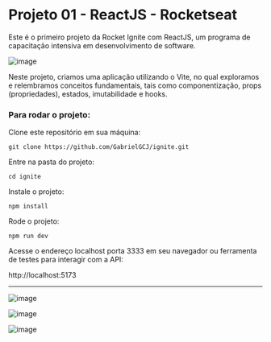 # Projeto 01 - ReactJS - Rocketseat
Este é o primeiro projeto da Rocket Ignite com ReactJS, um programa de capacitação intensiva em desenvolvimento de software.


![image](https://github.com/GabrielGCJ/ignite/assets/91347602/7b21310b-45a4-4794-80c0-bc4f4e65f244)

Neste projeto, criamos uma aplicação utilizando o Vite, no qual exploramos e relembramos conceitos fundamentais, tais como componentização, props (propriedades), estados, imutabilidade e hooks.

### Para rodar o projeto:

Clone este repositório em sua máquina:

`git clone https://github.com/GabrielGCJ/ignite.git`

Entre na pasta do projeto:

`cd ignite`

Instale o projeto:

`npm install`

Rode o projeto:

`npm run dev`

Acesse o endereço localhost porta 3333 em seu navegador ou ferramenta de testes para interagir com a API:

http://localhost:5173

----

![image](https://github.com/GabrielGCJ/ignite/assets/91347602/5bac651c-ec70-4097-9fd9-587a4d01c903)

![image](https://github.com/GabrielGCJ/ignite/assets/91347602/15564e54-e848-451a-95de-33d3bad36b29)

![image](https://github.com/GabrielGCJ/ignite/assets/91347602/9758c177-dfd1-4320-910d-461a2a9bb863)


